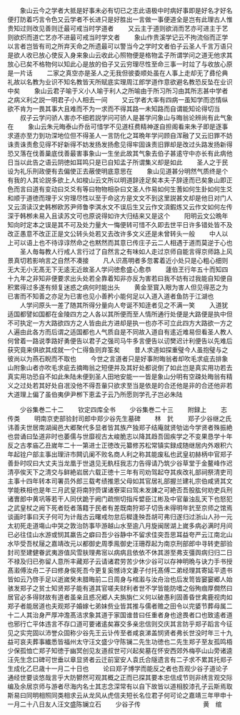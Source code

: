 <!-- { "loadSidebar": true } -->
　　象山云今之学者大抵是好事未必有切已之志此语极中时病好事即是好名才好名便打防着巧言令色又云学者不长进只是好胜出一言做一事便道全是岂有此理古人惟贵知过则改见善则迁最可戒当时学道者
　　又云主于道则欲消而艺亦可进主于艺则欲炽而道亡艺亦不进最可戒当时学文者
　　象山作贵溪学记云不拘流俗而正学以言者岂皆有司之所弃天命之所遗最可以警当今之学时文者伯子云圣人千言万语只是欲人收已放心使反入身来象山云收此心照物便是格物孟子所谓学问之道无他求其放心已矣不格物何以知此心是放的伯子又云穷理尽性至命三事一时竝了与收放心原是一片话
　　二家之真空亦是圣人之无我但彼委顺处虽在人事上走却无了彞伦典礼故以名教为业识不知名教皆天所赋底实理周江郎学道作意欲避名教恐反坠在业识中矣
　　象山云君子喻于义小人喻于利人之所喻由于所习所习由其所志甚中学者之病义利之説一明君子小人相去一间
　　又云学者大率有四病一虽知学而恣情纵欲不肯为一畏其事大且难而不为一求而不得其路一未知路而自谓能知论得切当
　　叔子云学问骄人害亦不细若説学问可骄人是甚学问象山与晦翁论辨尚有此气象在
　　象山云朱元晦泰山乔岳可惜学不见道枉费精神遂自担阁看来朱子即是逐事求道亦至力到功深地位但不得圣人一言防化之耳晩年学问顾自浑融了又云旧罪不妨诛责诛责愈见得不好新得不妨发扬发扬愈见得牢固诛责旧罪却是改过头路发扬新得恐又落在伐善巢底伐善最害事象山一生坐此故其气象去伯子甚逺守中亦长有此病他日当以此告之语云阴徳如耳鸣只是已自知孟子所谓集义却是如此
　　圣人之于民设为礼乐刑政便有去偏使正去蔽使明底意思在
　　象山见道甚分明然气质终是个有我的人其论説多欲上人如梭山云文所以明道辞逹足矣本夫子辞逹而已矣象山即正色而言曰道有变动曰爻爻有等曰物物相杂曰文圣人作易如何生蓍如何生卦如何生爻和顺于道徳而理于义穷理尽性以至于命这方是文文不到这里説甚文却是他日对门人又云湏读汉史韩栁欧苏尹师鲁李淇水文不误后生又云作文湏鍜炼又云作文如何左传深于韩栁未易入且读苏文可也原说得如许大归结来又是这个
　　阳明云文公晩年知向时定本之误是其不可及处力量大一悔便转可惜不久即去世平日许多错处皆不及改正愚意不改正正是文公转头处若又去改许多文义还是未曾转头一般
　　中人以上可以语上也不待谆谆然命之也黙然而其意已传庄子云二人相遇于道而莫逆于心也
　　圣人毎每教人行戒人言行过了自然言之有味如人走过京师自能言得京师路上风景真切若影响言之自然不凑接
　　凡人识髙明者多忽畧着近小处只是心粗心细则无大无小无髙无下无逺无近故圣人学问徳愈盛心愈恭
　　蘧伯玊行年五十而知四十九年之非知非便要求出头处若全靠着知非亦反为害若曰我不妨有过我能自知便自积累得过多遂有频复迷惑之病何时能出头
　　黄金至寳入眼为害人但见得恶之为已害而不知善之亦足为已害也见小善矜小能何足以入道入道者鱼防于江湖也
　　人学问原头一差了随其所得分量向人夸诞不知逹者见之不满一笑
　　入道犹适国都譬如国都在金陵四方之人各以其所便而至人情所通行处便是大路便是执中但不可执定一方大路欲四方之人皆由此方进却是执一也亦不可立此四方大路欲一方之人遍由此各方而后谓之适国都也人气质自是不同故入道自有逺近难易但看圣人教人何曾着一路说季路好勇便告以君子之强司马牛多言便告以讱樊迟计利便告以先难后获究竟来俱欲其成就一个仁得鱼则弃筌矣
　　昔人求道如探重璧今人虽抱璧与之彼尚以为燕石睨而不取也
　　今世之言道者只是好事附晦翁者却吹毛求疵去排象山附象山者亦吹毛求疵去摘晦翁之短便并及其好处都说倒了如此岂是真实用功若去真实用功恐自不如此朱陆未便到圣人田地安能一一皆是象山分明有空疎处晦翁有精义之过处若其好处自冺没他不得吾軰只欲求至当是依是的合还他是非的合还他非若大道理上偏了虽伯夷伊尹栁下恵孟子云乃所愿则学孔子岂必朱陆













　　少谷集巻二十二
　　钦定四库全书
　　少谷集巻二十三
　　附録上
　　志传类
　　明南京吏部验封司郎中郑少谷先生墓碑
　　林　釴
　　郑子少谷继之氏讳善夫世居南湖闽邑大郷聚代多显者皆其族产独郑子结庵就贤劬诎今学贤者殊振絶也尝诵曰坠道非时也萎儒与世靡视古太峻脆志以降其趋吾固疾学之不变果恳学十年反之古孝庙乙丑嵗年二十一第进士正徳改元纂修苏松常镇实録成随继居内外艰积六年起铨户部主事出理浒市闗讥阑不败名商人利之称其能废私也武皇初赫柄中官郑子善卦时叹曰大丈夫当龙凰于世退见无骫枉我志力告得请乃筑少谷草堂于金鳌峰作迟清亭俟天下之清交与鲜絶岩居六载正徳十三年有司劝驾起夺其疾改礼部祠祭清吏司主事十四年转本司署员外郎三载考绩推恩父母如其官居礼部握兰建礼宗伯咸贤其文学能秩相也是年三月武皇将南狩赍谋诸寮寀曰驾未发諌之可絶否吾股肱何劝吏兵刑诸曺郎中黄巩等若干人同伏跪于阙门疏恻切指斥嬖臣江彬及中官軰浊乱天下也怒犯之武皇杖之阙下死者贬者落籍于民者有差既南狩郑子切告未得明年釴至京师之馆焉谈画时事曰天子何可为计哉古云曙戒勿怠后穉逢殃吾胡可弗归遂归过浙山人孙一元太初死走道塲山中哭之敦治防事毕游越山水至逾八月旋闽居湖上嵗多病必满时月间已必往佳山水游或悯其羸告之癖曰吾少谷静中不留求佳突吾思耳益夸严云江南北山水毕受吾杖屦之嘉靖改元以都御史周季鳯御史汪珊荐起为南京刑部郎中寻转吏部验封司至建健眷武夷游值风雪肤理弗宻以病病且依依不休其游至弗支彊舆病归归二日不禄及归已弥留人意所丰藏郑子云请诸君劳苦少休少谷可以存神明晩与诀力手书授髙瀫傅汝舟二子曰修身俟死吾今更复奚憾诗文妻子付托髙傅二弟经理其寄延平遗书皆如云乃啓手足以逝嵗癸未腊晦前二日周身与棺瀫与汝舟治也后发笥皆窭窭郷人始骇发郑子之贫士知贤郑子能有道其官嗟夫财利者世不学皆能防嗜之俗殉痼厚僴然曰居官必多得财故有道者虽亲且惑况郷人夫旃旃仁义何以破愚利固善昏世禽鹿视肉如郑子者能居道也夫观郑子婚嫁七弟妹赀业皆其推与儒者赡之田令以完婱节葬母属二十二人其治身严厚冲澹髙洁求象其道于家国谁昔曰任重者身也途畏者口也致逺者道也邪行亡平体违言不存口道可要诸逺矣寡交多亲忠信则交庆其言防乎郑子蹈言今征见之实完固以沛誉众固称少谷先王云讣传至者咸哀涕盖悯贤者弗长世没时年三十九益可哀夫葬事纎悉皆福州太守汪文盛少守陈镧二先生功徳也二先生郑子至友孤鸣梧少保孤恤亡郑子知徳于幽冥创见友道叔世可兴起矣墓在怀安西郊外梅亭山山旁诸逵汪先生念口碑可世垂以章显贤者云迁前室安人袁氏合隧遗言有二子求不累其托郑子生成化乙巳歳十一月二十日也
　　论曰郑子博学而能反之者也吾观少谷子道论子通经世要谈悠哉言乎大防鬰然可观其概之正而已探其要本忠信成节则非绣言观交际编及余居京师与游者尽海内名士其志念深常有以自下故皆以道相胶漆孔子云斯焉取斯易曰同明相照同类相求云从龙风从虎信夫短长名位君子何可论之嘉靖三年甲申十一月二十八日友人汪文盛陈镧立石
　　少谷子传　　　　　　　　　　黄　绾
